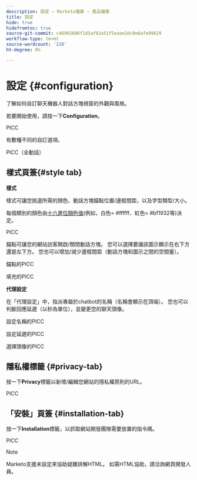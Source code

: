 ```yaml
---
description: 設定 — Marketo檔案 — 產品檔案
title: 設定
hide: true
hidefromtoc: true
source-git-commit: c46902686f1d5af63a51f5eaae2dc0e6afe99629
workflow-type: tm+mt
source-wordcount: '228'
ht-degree: 0%

---
```


# 設定 {#configuration}

了解如何自訂聊天機器人對話方塊視窗的外觀與風格。

若要開始使用，請按一下&#x200B;**Configuration**。

PICC

有數種不同的自訂選項。

PICC（全動話）

## 樣式頁簽{#style tab}

**樣式**

樣式可讓您挑選所需的顏色、動話方塊錨點位置/邊框間距，以及字型類型/大小。

每個類別的顏色由[十六進位顏色值](https://color.adobe.com/create/color-wheel)(例如，白色= #ffffff、紅色= #bf1932等)決定。

PICC

錨點可讓您的網站訪客開啟/關閉動話方塊。 您可以選擇要讓該圖示顯示在右下方還是左下方。 您也可以增加/減少邊框間距（動話方塊和圖示之間的空間量）。

錨點的PICC

填充的PICC

**代理設定**

在「代理設定」中，指派專屬於chatbot的名稱（名稱會顯示在頂端）。 您也可以判斷回應延遲（以秒為單位），並變更您的聊天頭像。

設定名稱的PICC

設定延遲的PICC

選擇頭像的PICC

## 隱私權標籤 {#privacy-tab}

按一下&#x200B;**Privacy**&#x200B;標籤以新增/編輯您網站的隱私權原則的URL。

PICC

## 「安裝」頁簽 {#installation-tab}

按一下&#x200B;**Installation**&#x200B;標籤，以抓取網站開發團隊需要放置的指令碼。

PICC

>[!NOTE]
>
>Marketo支援未設定來協助疑難排解HTML。 如需HTML協助，請洽詢網頁開發人員。

